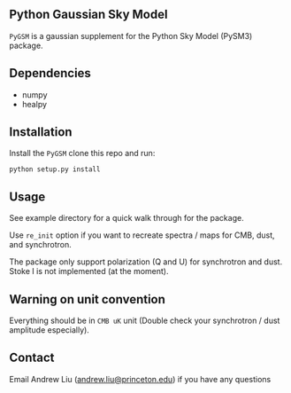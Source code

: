 Python Gaussian Sky Model
----------------------------
`PyGSM` is a gaussian supplement for the Python Sky Model (PySM3) package.

## Dependencies
- numpy
- healpy

## Installation

Install the `PyGSM` clone this repo and run:

`
python setup.py install
`

## Usage

See example directory for a quick walk through for the package.

Use `re_init` option if you want to recreate spectra / maps for CMB, dust, and synchrotron.

The package only support polarization (Q and U) for synchrotron and dust. Stoke I is not implemented
(at the moment).

## Warning on unit convention

Everything should be in `CMB uK` unit (Double check your synchrotron / dust amplitude especially).

## Contact
Email Andrew Liu (andrew.liu@princeton.edu) if you have any questions